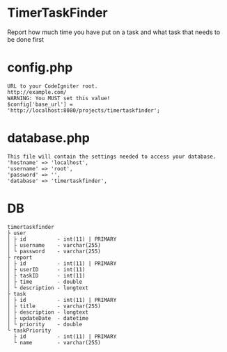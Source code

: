 # TimerTaskFinder
Report how much time you have put on a task and what task that needs to be done first

# config.php
```
URL to your CodeIgniter root.
http://example.com/
WARNING: You MUST set this value!
$config['base_url'] = 'http://localhost:8080/projects/timertaskfinder';
```

# database.php
```
This file will contain the settings needed to access your database.
'hostname' => 'localhost',
'username' => 'root',
'password' => '',
'database' => 'timertaskfinder',
```

# DB
```
timertaskfinder
├ user
│ ├ id          - int(11) | PRIMARY
│ ├ username    - varchar(255)
│ └ password    - varchar(255)
├ report
│ ├ id          - int(11) | PRIMARY
│ ├ userID      - int(11)
│ ├ taskID      - int(11)
│ ├ time        - double
│ └ description - longtext
├ task
│ ├ id          - int(11) | PRIMARY
│ ├ title       - varchar(255)
│ ├ description - longtext
│ ├ updateDate  - datetime
│ └ priority    - double
└ taskPriority
  ├ id          - int(11) | PRIMARY
  └ name        - varchar(255)
```

